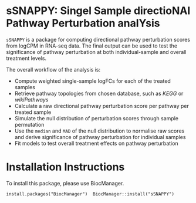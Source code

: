 # sSNAPPY: Singel Sample directioNAl Pathway Perturbation analYsis


`sSNAPPY` is a package for computing directional pathway perturbation scores from logCPM in RNA-seq data. The final output can be used to test the significance of pathway perturbation at both individual-sample and overall treatment levels.
    
The overall workflow of the analysis is:
- Compute weighted single-sample logFCs for each of the treated samples
- Retrieve pathway topologies from chosen database, such as *KEGG* or *wikiPathways*
- Calculate a raw directional pathway perturbation score per pathway per treated sample
- Simulate the null distribution of perturbation scores through sample permutation
- Use the `median` and `MAD` of the null distribution to normalise raw scores and derive significance of pathway perturbation for individual samples
- Fit models to test overall treatment effects on pathway perturbation

# Installation Instructions

To install this package, please use BiocManager.

`install.packages("BiocManager") 
BiocManager::install("sSNAPPY")`
